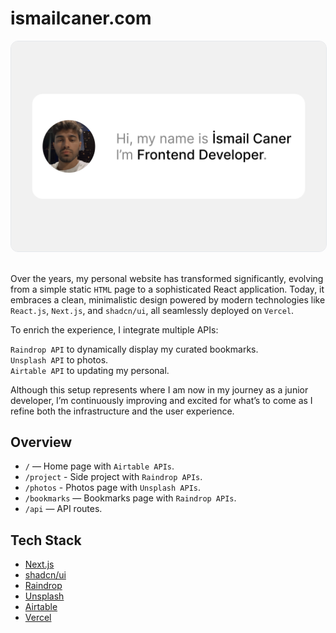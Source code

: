 # ismailcaner.com

<img src="public/images/og.png" alt="ismaikcaner.com — İsmail Caner" style="border-radius: 12px; border: 1px solid #e5e7eb" />

<br>
<br>

Over the years, my personal website has transformed significantly, evolving from a simple static `HTML` page to a sophisticated React application. Today, it embraces a clean, minimalistic design powered by modern technologies like `React.js`, `Next.js`, and `shadcn/ui`, all seamlessly deployed on `Vercel`.

To enrich the experience, I integrate multiple APIs:

`Raindrop API` to dynamically display my curated bookmarks. <br />
`Unsplash API` to photos.<br />
`Airtable API` to updating my personal.<br />

Although this setup represents where I am now in my journey as a junior developer, I’m continuously improving and excited for what’s to come as I refine both the infrastructure and the user experience.

## Overview

- `/` — Home page with `Airtable APIs`.
- `/project` - Side project with `Raindrop APIs`.
- `/photos` - Photos page with `Unsplash APIs`.
- `/bookmarks` — Bookmarks page with `Raindrop APIs`.
- `/api` — API routes.

## Tech Stack

- [Next.js](https://nextjs.org)
- [shadcn/ui](https://ui.shadcn.com)
- [Raindrop](https://raindrop.io)
- [Unsplash](https://ui.shadcn.com)
- [Airtable](https://ui.shadcn.com)
- [Vercel](https://vercel.com)
